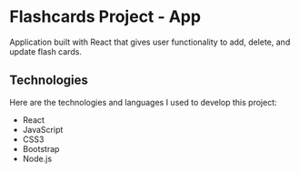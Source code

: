 # Flashcards Project - App
Application built with React that gives user functionality to add, delete, and update flash cards.

## Technologies
Here are the technologies and languages I used to develop this project:
- React
- JavaScript
- CSS3
- Bootstrap
- Node.js
